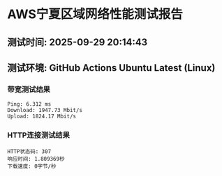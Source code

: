 # AWS宁夏区域网络性能测试报告
## 测试时间: 2025-09-29 20:14:43
## 测试环境: GitHub Actions Ubuntu Latest (Linux)

### 带宽测试结果
```
Ping: 6.312 ms
Download: 1947.73 Mbit/s
Upload: 1824.17 Mbit/s
```

### HTTP连接测试结果
```
HTTP状态码: 307
响应时间: 1.809369秒
下载速度: 0字节/秒
```

